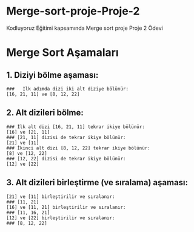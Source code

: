 # Merge-sort-proje-Proje-2
Kodluyoruz Eğitimi kapsamında Merge sort proje Proje 2 Ödevi
# Merge Sort Aşamaları
  ##   1. Diziyi bölme aşaması:
    ###   İlk adımda dizi iki alt diziye bölünür:
    [16, 21, 11] ve [8, 12, 22]
  ##   2. Alt dizileri bölme:
    ### İlk alt dizi [16, 21, 11] tekrar ikiye bölünür:
    [16] ve [21, 11]
    ### [21, 11] dizisi de tekrar ikiye bölünür:
    [21] ve [11]
    ### İkinci alt dizi [8, 12, 22] tekrar ikiye bölünür:
    [8] ve [12, 22]
    ### [12, 22] dizisi de tekrar ikiye bölünür:
    [12] ve [22]
  ##   3. Alt dizileri birleştirme (ve sıralama) aşaması:
    [21] ve [11] birleştirilir ve sıralanır:
    ### [11, 21]
    [16] ve [11, 21] birleştirilir ve sıralanır:
    ### [11, 16, 21]
    [12] ve [22] birleştirilir ve sıralanır:
    ### [8, 12, 22]
